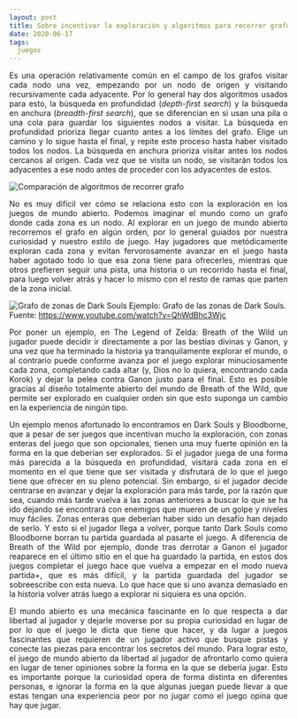 ```yaml
---
layout: post
title: Sobre incentivar la exploración y algoritmos para recorrer grafos 
date: 2020-06-17
tags:
  juegos
---
```

<p style='text-align: justify;'>Es una operación relativamente común en el campo de los grafos visitar cada nodo una vez, empezando por un nodo de origen y visitando recursivamente cada adyacente. Por lo general hay dos algoritmos usados para esto, la búsqueda en profundidad (<i>depth-first search</i>) y la búsqueda en anchura (<i>breadth-first search</i>), que se diferencian en si usan una pila o una cola para guardar los siguientes nodos a visitar. La búsqueda en profundidad prioriza llegar cuanto antes a los límites del grafo. Elige un camino y lo sigue hasta el final, y repite este proceso hasta haber visitado todos los nodos. La búsqueda en anchura prioriza visitar antes los nodos cercanos al origen. Cada vez que se visita un nodo, se visitarán todos los adyacentes a ese nodo antes de proceder con los adyacentes de estos.</p>

![Comparación de algoritmos de recorrer grafo](https://raw.githubusercontent.com/asielorz/blog/master/images/graph-traversal.gif)

<p style='text-align: justify;'>No es muy difícil ver cómo se relaciona esto con la exploración en los juegos de mundo abierto. Podemos imaginar el mundo como un grafo donde cada zona es un nodo. Al explorar en un juego de mundo abierto recorremos el grafo en algún orden, por lo general guiados por nuestra curiosidad y nuestro estilo de juego. Hay jugadores que metódicamente exploran cada zona y evitan fervorosamente avanzar en el juego hasta haber agotado todo lo que esa zona tiene para ofrecerles, mientras que otros prefieren seguir una pista, una historia o un recorrido hasta el final, para luego volver atrás y hacer lo mismo con el resto de ramas que parten de la zona inicial. </p>

![Grafo de zonas de Dark Souls](https://raw.githubusercontent.com/asielorz/blog/master/images/grafo-dark-souls-gmtk.png)
Ejemplo: Grafo de las zonas de Dark Souls. Fuente: https://www.youtube.com/watch?v=QhWdBhc3Wjc

<p style='text-align: justify;'>Por poner un ejemplo, en The Legend of Zelda: Breath of the Wild un jugador puede decidir ir directamente a por las bestias divinas y Ganon, y una vez que ha terminado la historia ya tranquilamente explorar el mundo, o al contrario puede conforme avanza por el juego explorar minuciosamente cada zona, completando cada altar (y, Dios no lo quiera, encontrando cada Korok) y dejar la pelea contra Ganon justo para el final. Esto es posible gracias al diseño totalmente abierto del mundo de Breath of the Wild, que permite ser explorado en cualquier orden sin que esto suponga un cambio en la experiencia de ningún tipo.</p>

<p style='text-align: justify;'>Un ejemplo menos afortunado lo encontramos en Dark Souls y Bloodborne, que a pesar de ser juegos que incentivan mucho la exploración, con zonas enteras del juego que son opcionales, tienen una muy fuerte opinión en la forma en la que deberían ser explorados. Si el jugador juega de una forma más parecida a la búsqueda en profundidad, visitará cada zona en el momento en el que tiene que ser visitada y disfrutará de lo que el juego tiene que ofrecer en su pleno potencial. Sin embargo, si el jugador decide centrarse en avanzar y dejar la exploración para más tarde, por la razón que sea, cuando más tarde vuelva a las zonas anteriores a buscar lo que se ha ido dejando se encontrará con enemigos que mueren de un golpe y niveles muy fáciles. Zonas enteras que deberían haber sido un desafío han dejado de serlo. Y esto si el jugador llega a volver, porque tanto Dark Souls como Bloodborne borran tu partida guardada al pasarte el juego. A diferencia de Breath of the Wild por ejemplo, donde tras derrotar a Ganon el jugador reaparece en el último sitio en el que ha guardado la partida, en estos dos juegos completar el juego hace que vuelva a empezar en el modo nueva partida+, que es más difícil, y la partida guardada del jugador se sobreescribe con esta nueva. Lo que hace que si uno avanza demasiado en la historia volver atrás luego a explorar ni siquiera es una opción.</p>

<p style='text-align: justify;'>El mundo abierto es una mecánica fascinante en lo que respecta a dar libertad al jugador y dejarle moverse por su propia curiosidad en lugar de por lo que el juego le dicta que tiene que hacer, y da lugar a juegos fascinantes que requieren de un jugador activo que busque pistas y conecte las piezas para encontrar los secretos del mundo. Para lograr esto, el juego de mundo abierto da libertad al jugador de afrontarlo como quiera en lugar de tener opiniones sobre la forma en la que se debería jugar. Esto es importante porque la curiosidad opera de forma distinta en diferentes personas, e ignorar la forma en la que algunas juegan puede llevar a que estas tengan una experiencia peor por no jugar como el juego opina que hay que jugar.</p>
